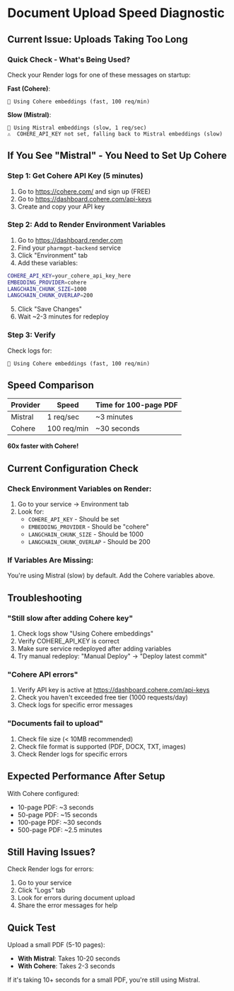 # Document Upload Speed Diagnostic

## Current Issue: Uploads Taking Too Long

### Quick Check - What's Being Used?

Check your Render logs for one of these messages on startup:

**Fast (Cohere)**:
```
🚀 Using Cohere embeddings (fast, 100 req/min)
```

**Slow (Mistral)**:
```
🐌 Using Mistral embeddings (slow, 1 req/sec)
⚠️  COHERE_API_KEY not set, falling back to Mistral embeddings (slow)
```

## If You See "Mistral" - You Need to Set Up Cohere

### Step 1: Get Cohere API Key (5 minutes)
1. Go to https://cohere.com/ and sign up (FREE)
2. Go to https://dashboard.cohere.com/api-keys
3. Create and copy your API key

### Step 2: Add to Render Environment Variables
1. Go to https://dashboard.render.com
2. Find your `pharmgpt-backend` service
3. Click "Environment" tab
4. Add these variables:

```bash
COHERE_API_KEY=your_cohere_api_key_here
EMBEDDING_PROVIDER=cohere
LANGCHAIN_CHUNK_SIZE=1000
LANGCHAIN_CHUNK_OVERLAP=200
```

5. Click "Save Changes"
6. Wait ~2-3 minutes for redeploy

### Step 3: Verify
Check logs for:
```
🚀 Using Cohere embeddings (fast, 100 req/min)
```

## Speed Comparison

| Provider | Speed | Time for 100-page PDF |
|----------|-------|----------------------|
| Mistral  | 1 req/sec | ~3 minutes |
| Cohere   | 100 req/min | ~30 seconds |

**60x faster with Cohere!**

## Current Configuration Check

### Check Environment Variables on Render:
1. Go to your service → Environment tab
2. Look for:
   - `COHERE_API_KEY` - Should be set
   - `EMBEDDING_PROVIDER` - Should be "cohere"
   - `LANGCHAIN_CHUNK_SIZE` - Should be 1000
   - `LANGCHAIN_CHUNK_OVERLAP` - Should be 200

### If Variables Are Missing:
You're using Mistral (slow) by default. Add the Cohere variables above.

## Troubleshooting

### "Still slow after adding Cohere key"
1. Check logs show "Using Cohere embeddings"
2. Verify COHERE_API_KEY is correct
3. Make sure service redeployed after adding variables
4. Try manual redeploy: "Manual Deploy" → "Deploy latest commit"

### "Cohere API errors"
1. Verify API key is active at https://dashboard.cohere.com/api-keys
2. Check you haven't exceeded free tier (1000 requests/day)
3. Check logs for specific error messages

### "Documents fail to upload"
1. Check file size (< 10MB recommended)
2. Check file format is supported (PDF, DOCX, TXT, images)
3. Check Render logs for specific errors

## Expected Performance After Setup

With Cohere configured:
- 10-page PDF: ~3 seconds
- 50-page PDF: ~15 seconds
- 100-page PDF: ~30 seconds
- 500-page PDF: ~2.5 minutes

## Still Having Issues?

Check Render logs for errors:
1. Go to your service
2. Click "Logs" tab
3. Look for errors during document upload
4. Share the error messages for help

## Quick Test

Upload a small PDF (5-10 pages):
- **With Mistral**: Takes 10-20 seconds
- **With Cohere**: Takes 2-3 seconds

If it's taking 10+ seconds for a small PDF, you're still using Mistral.
